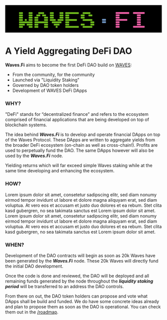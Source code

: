 <img src="assets/wavesfilogo.png" class="detail_header">

# A Yield Aggregating DeFi DAO

**Waves.Fi** aims to become the first DeFi DAO build on [WAVES](https://waves.tech):

- From the community, for the community
- Launched via "Liquidity Staking"
- Governed by DAO token holders
- Development of WAVES DeFi DApps 


### WHY?

"DeFi" stands for “decentralized finance” and refers to the ecosystem comprised of financial applications that are being developed on top of blockchain systems. 

The idea behind ***Waves.Fi*** is to develop and operate financial DApps on top of the Waves Protocol. These DApps are written to aggregate yields from the broader DeFi ecosystem (on-chain as well as cross-chain!). Profits are used to perpetually fund the DAO. The same DApps however will also be used by the ***Waves.Fi*** node. 

Yielding returns which will far exceed simple Waves staking while at the same time developing and enhancing the ecosystem.


### HOW?

Lorem ipsum dolor sit amet, consetetur sadipscing elitr, sed diam nonumy eirmod tempor invidunt ut labore et dolore magna aliquyam erat, sed diam voluptua. At vero eos et accusam et justo duo dolores et ea rebum. Stet clita kasd gubergren, no sea takimata sanctus est Lorem ipsum dolor sit amet. Lorem ipsum dolor sit amet, consetetur sadipscing elitr, sed diam nonumy eirmod tempor invidunt ut labore et dolore magna aliquyam erat, sed diam voluptua. At vero eos et accusam et justo duo dolores et ea rebum. Stet clita kasd gubergren, no sea takimata sanctus est Lorem ipsum dolor sit amet.


### WHEN?

Development of the DAO contracts will begin as soon as 20k Waves have been generated by the ***Waves.Fi*** node. These 20k Waves will directly fund the initial DAO development.

Once the code is done and reviewed, the DAO will be deployed and all remaining funds generated by the node throughout the ***liquidity staking period*** will be transferred to an address the DAO controls.

From there on out, the DAO token holders can propose and vote what DApps shall be build and funded. We do have some concrete ideas already and plan to propose them as soon as the DAO is operational. You can check them out in the [/roadmap](roadmap).




